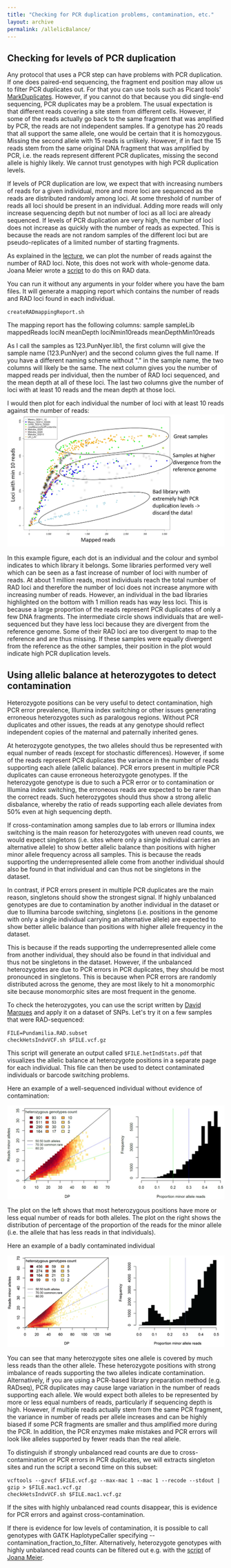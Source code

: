 ```yaml
---
title: "Checking for PCR duplication problems, contamination, etc."
layout: archive
permalink: /allelicBalance/
---
```


## Checking for levels of PCR duplication
Any protocol that uses a PCR step can have problems with PCR duplication. If one does paired-end sequencing, the fragment end position may allow us to filter PCR duplicates out. For that you can use tools such as Picard tools' [MarkDuplicates](https://software.broadinstitute.org/gatk/documentation/tooldocs/4.0.4.0/picard_sam_markduplicates_MarkDuplicates.php).
However, if you cannot do that because you did single-end sequencing, PCR duplicates may be a problem. The usual expectation is that different reads covering a site stem from different cells. However, if some of the reads actually go back to the same fragment that was amplified by PCR, the reads are not independent samples. If a genotype has 20 reads that all support the same allele, one would be certain that it is homozygous. Missing the second allele with 15 reads is unlikely. However, if in fact the 15 reads stem from the same original DNA fragment that was amplified by PCR, i.e. the reads represent different PCR duplicates, missing the second allele is highly likely. We cannot trust genotypes with high PCR duplication levels.

If levels of PCR duplication are low, we expect that with increasing numbers of reads for a given individual, more and more loci are sequenced as the reads are distributed randomly among loci. At some threshold of number of reads all loci should be present in an individual. Adding more reads will only increase sequencing depth but not number of loci as all loci are already sequenced. If levels of PCR duplication are very high, the number of loci does not increase as quickly with the number of reads as expected. This is because the reads are not random samples of the different loci but are pseudo-replicates of a limited number of starting fragments.

As explained in the [lecture](https://github.com/speciationgenomics/presentations/blob/master/2019-4-AllelicBalance_PCRduplication.pdf), we can plot the number of reads against the number of RAD loci. Note, this does not work with whole-genome data. Joana Meier wrote a [script](https://github.com/joanam/scripts/raw/master/createRADmappingReport.sh) to do this on RAD data.

You can run it without any arguments in your folder where you have the bam files. It will generate a mapping report which contains the number of reads and RAD loci found in each individual.

```shell
createRADmappingReport.sh
```

The mapping report has the following columns:
sample sampleLib mappedReads lociN meanDepth lociNmin10reads meanDepthMin10reads

As I call the samples as 123.PunNyer.lib1, the first column will give the sample name (123.PunNyer) and the second column gives the full name. If you have a different naming scheme without "." in the sample name, the two columns will likely be the same. The next column gives you the number of mapped reads per individual, then the number of RAD loci sequenced, and the mean depth at all of these loci. The last two columns give the number of loci with at least 10 reads and the mean depth at those loci.

I would then plot for each individual the number of loci with at least 10 reads against the number of reads:
![](/images/PCRduplicates/Fig1.png)

In this example figure, each dot is an individual and the colour and symbol indicates to which library it belongs. Some libraries performed very well which can be seen as a fast increase of number of loci with number of reads. At about 1 million reads, most individuals reach the total number of RAD loci and therefore the number of loci does not increase anymore with increasing number of reads. However, an individual in the bad libraries highlighted on the bottom with 1 million reads has way less loci. This is because a large proportion of the reads represent PCR duplicates of only a few DNA fragments. The intermediate circle shows individuals that are well-sequenced but they have less loci because they are divergent from the reference genome. Some of their RAD loci are too divergent to map to the reference and are thus missing. If these samples were equally divergent from the reference as the other samples, their position in the plot would indicate high PCR duplication levels.


## Using allelic balance at heterozygotes to detect contamination

Heterozygote positions can be very useful to detect contamination, high PCR error prevalence, Illumina index switching or other issues generating erroneous heterozygotes such as paralogous regions. Without PCR duplicates and other issues, the reads at any genotype should reflect independent copies of the maternal and paternally inherited genes.

At heterozygote genotypes, the two alleles should thus be represented with equal number of reads (except for stochastic differences). However, if some of the reads represent PCR duplicates the variance in the number of reads supporting each allele (allelic balance). PCR errors present in multiple PCR duplicates can cause erroneous heterozygote genotypes. If the heterozygote genotype is due to such a PCR error or to contamination or Illumina index switching, the erroneous reads are expected to be rarer than the correct reads. Such heterozygotes should thus show a strong allelic disbalance, whereby the ratio of reads supporting each allele deviates from 50% even at high sequencing depth.

If cross-contamination among samples due to lab errors or Illumina index switching is the main reason for heterozygotes with uneven read counts, we would expect singletons (i.e. sites where only a single individual carries an alternative allele) to show better allelic balance than positions with higher minor allele frequency across all samples. This is because the reads supporting the underrepresented allele come from another individual should also be found in that individual and can thus not be singletons in the dataset.

In contrast, if PCR errors present in multiple PCR duplicates are the main reason, singletons should show the strongest signal. If highly unbalanced genotypes are due to contamination by another individual in the dataset or due to Illumina barcode switching, singletons (i.e. positions in the genome with only a single individual carrying an alternative allele) are expected to show better allelic balance than positions with higher allele frequency in the dataset.

This is because if the reads supporting the underrepresented allele come from another individual, they should also be found in that individual and thus not be singletons in the dataset. However, if the unbalanced heterozygotes are due to PCR errors in PCR duplicates, they should be most pronounced in singletons. This is because when PCR errors are randomly distributed across the genome, they are most likely to hit a monomorphic site because monomorphic sites are most frequent in the genome.

To check the heterozygotes, you can use the script written by [David Marques](https://davidalexandermarques.com/) and apply it on a dataset of SNPs. Let's try it on a few samples that were RAD-sequenced:

```shell
FILE=Pundamilia.RAD.subset
checkHetsIndvVCF.sh $FILE.vcf.gz
```

This script will generate an output called `$FILE.hetIndStats.pdf` that visualizes the allelic balance at heterozygote positions in a separate page for each individual. This file can then be used to detect contaminated individuals or barcode switching problems.

Here an example of a well-sequenced individual without evidence of contamination:

![](/images/contamination/good.jpg)

The plot on the left shows that most heterozygous positions have more or less equal number of reads for both alleles. The plot on the right shows the distribution of percentage of the proportion of the reads for the minor allele (i.e. the allele that has less reads in that individuals).

Here an example of a badly contaminated individual

![](/images/contamination/bad.png)

You can see that many heterozygote sites one allele is covered by much less reads than the other allele. These heterozygote positions with strong imbalance of reads supporting the two alleles indicate contamination. Alternatively, if you are using a PCR-based library preparation method (e.g. RADseq), PCR duplicates may cause large variation in the number of reads supporting each allele. We would expect both alleles to be represented by more or less equal numbers of reads, particularly if sequencing depth is high. However, if multiple reads actually stem from the same PCR fragment, the variance in number of reads per allele increases and can be highly biased if some PCR fragments are smaller and thus amplified more during the PCR. In addition, the PCR enzymes make mistakes and PCR errors will look like alleles supported by fewer reads than the real allele.


To distinguish if strongly unbalanced read counts are due to cross-contamination or PCR errors in PCR duplicates, we will extracts singleton sites and run the script a second time on this subset:

```shell
vcftools --gzvcf $FILE.vcf.gz --max-mac 1 --mac 1 --recode --stdout | gzip > $FILE.mac1.vcf.gz
checkHetsIndvVCF.sh $FILE.mac1.vcf.gz
```

If the sites with highly unbalanced read counts disappear, this is evidence for PCR errors and against cross-contamination.

If there is evidence for low levels of contamination, it is possible to call genotypes with GATK HaplotypeCaller specifying --contamination_fraction_to_filter. Alternatively, heterozygote genotypes with highly unbalanced read counts can be filtered out e.g. with the [script](https://github.com/joanam/scripts/blob/master/allelicBalance.py) of [Joana Meier](https://www.zoo.cam.ac.uk/directory/joana-meier).
